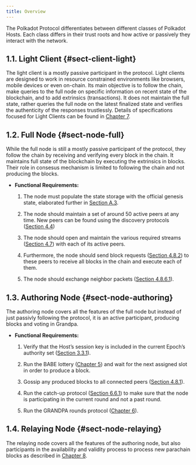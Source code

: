 ```yaml
---
title: Overview
---
```


The Polkadot Protocol differentiates between different classes of Polkadot Hosts. Each class differs in their trust roots and how active or passively they interact with the network.

## 1.1. Light Client {#sect-client-light}

The light client is a mostly passive participant in the protocol. Light clients are designed to work in resource constrained environments like browsers, mobile devices or even on-chain. Its main objective is to follow the chain, make queries to the full node on specific information on recent state of the blockchain, and to add extrinsics (transactions). It does not maintain the full state, rather queries the full node on the latest finalized state and verifies the authenticity of the responses trustlessly. Details of specifications focused for Light Clients can be found in [Chapter 7](sect-lightclient).

## 1.2. Full Node {#sect-node-full}

While the full node is still a mostly passive participant of the protocol, they follow the chain by receiving and verifying every block in the chain. It maintains full state of the blockchain by executing the extrinsics in blocks. Their role in consesus mechanism is limited to following the chain and not producing the blocks.

- **Functional Requirements:**

  1.  The node must populate the state storage with the official genesis state, elaborated further in [Section A.3](id-cryptography-encoding#chapter-genesis).

  2.  The node should maintain a set of around 50 active peers at any time. New peers can be found using the discovery protocols ([Section 4.4](chap-networking#sect-discovery-mechanism))

  3.  The node should open and maintain the various required streams ([Section 4.7](chap-networking#sect-protocols-substreams)) with each of its active peers.

  4.  Furthermore, the node should send block requests ([Section 4.8.2](chap-networking#sect-msg-block-request)) to these peers to receive all blocks in the chain and execute each of them.

  5.  The node should exchange neighbor packets ([Section 4.8.6.1](chap-networking#sect-grandpa-neighbor-msg)).

## 1.3. Authoring Node {#sect-node-authoring}

The authoring node covers all the features of the full node but instead of just passivly following the protocol, it is an active participant, producing blocks and voting in Grandpa.

- **Functional Requirements:**

  1.  Verify that the Host’s session key is included in the current Epoch’s authority set ([Section 3.3.1](chap-sync#sect-authority-set)).

  2.  Run the BABE lottery ([Chapter 5](sect-block-production)) and wait for the next assigned slot in order to produce a block.

  3.  Gossip any produced blocks to all connected peers ([Section 4.8.1](chap-networking#sect-msg-block-announce)).

  4.  Run the catch-up protocol ([Section 6.6.1](sect-finality#sect-grandpa-catchup)) to make sure that the node is participating in the current round and not a past round.

  5.  Run the GRANDPA rounds protocol ([Chapter 6](sect-finality)).

## 1.4. Relaying Node {#sect-node-relaying}

The relaying node covers all the features of the authoring node, but also participants in the availability and validity process to process new parachain blocks as described in [Chapter 8](chapter-anv).
